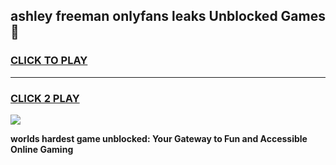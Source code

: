 
## ashley freeman onlyfans leaks Unblocked Games👋
<h3>
<a href="https://premium.freeplayer.one?title=ashley_freeman_onlyfans_leaks&ref=16F">CLICK TO PLAY</a></h3>
<hr>

<h3>
<a href="https://premium.freeplayer.one?title=ashley_freeman_onlyfans_leaks&ref=16F">CLICK 2 PLAY</a>
  
</h3>

<a href="https://premium.freeplayer.one?title=ashley_freeman_onlyfans_leaks&ref=16F/"><img src="https://clearcache.store/games.png"></a>


**worlds hardest game unblocked: Your Gateway to Fun and Accessible Online Gaming**
